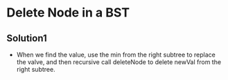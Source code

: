 # Delete Node in a BST

## Solution1

- When we find the value, use the min from the right subtree to replace the valve, and then recursive call deleteNode to delete newVal from the right subtree.



